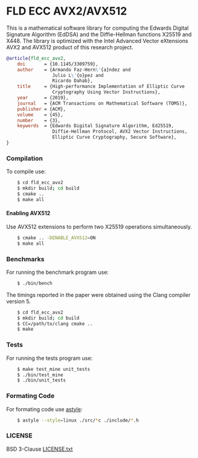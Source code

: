# FLD ECC AVX2/AVX512

This is a mathematical software library for computing the Edwards Digital Signature Algorithm (EdDSA) and the Diffie-Hellman functions X25519 and X448. The library is optimized with the Intel Advanced Vector eXtensions AVX2 and AVX512 product of this research project.

```bibtex
@article{fld_ecc_avx2,
    doi       = {10.1145/3309759},
    author    = {Armando Faz-Hern\'{a}ndez and
                 Julio L\'{o}pez and
                 Ricardo Dahab},
    title     = {High-performance Implementation of Elliptic Curve
                 Cryptography Using Vector Instructions},
    year      = {2019},
    journal   = {ACM Transactions on Mathematical Software (TOMS)},
    publisher = {ACM},
    volume    = {45},
    number    = {3},
    keywords  = {Edwards Digital Signature Algorithm, Ed25519,
                 Diffie-Hellman Protocol, AVX2 Vector Instructions,
                 Elliptic Curve Cryptography, Secure Software},
}
```

### Compilation

To compile use:
```bash
    $ cd fld_ecc_avx2
    $ mkdir build; cd build
    $ cmake ..
    $ make all
```

#### Enabling AVX512

Use AVX512 extensions to perform two X25519 operations simultaneously.
```bash
    $ cmake .. -DENABLE_AVX512=ON
    $ make all
```

### Benchmarks

For running the benchmark program use:

```bash
    $ ./bin/bench
```

The timings reported in the paper were obtained using the Clang compiler version 5.

```bash
    $ cd fld_ecc_avx2
    $ mkdir build; cd build
    $ CC=/path/to/clang cmake ..
    $ make
```

### Tests

For running the tests program use:
```bash
    $ make test_mine unit_tests
    $ ./bin/test_mine
    $ ./bin/unit_tests
```

### Formating Code

For formating code use [astyle](https://astyle.sourceforge.net/):
```bash
    $ astyle --style=linux ./src/*c ./include/*.h
```

### LICENSE

BSD 3-Clause [LICENSE.txt](LICENSE.txt)
